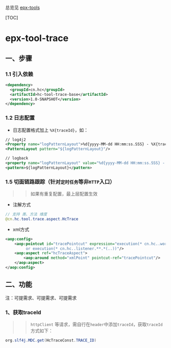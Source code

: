 总览见 [epx-tools](../README.md)

[TOC]

# epx-tool-trace

## 一、步骤
### 1.1 引入依赖
```xml
<dependency>
  <groupId>cn.hc</groupId>
  <artifactId>hc-tool-trace-base</artifactId>
  <version>1.0-SNAPSHOT</version>
</dependency>
```

### 1.2 日志配置
* 日志配置格式加上 `%X{traceId}`，如：
```xml
// log4j2
<Property name="logPatternLayout">%d{yyyy-MM-dd HH:mm:ss.SSS} - %X{traceId} %X{PFTID} [%t] %-5level %logger{1.}:%L -%msg%n</Property>
<PatternLayout pattern="${logPatternLayout}"/>

// logback
<property name="logPatternLayout" value="%d{yyyy-MM-dd HH:mm:ss.SSS} - %X{traceId} %X{PFTID} [%t] %-5level %logger{1.}:%L -%msg%n"/>
<pattern>${logPatternLayout}</pattern>
```

### 1.5 切面链路跟踪（针对`定时任务`等非`HTTP`入口）
>> 如果有重复配置，最上层配置生效
* 注解方式

```java
// 支持 类、方法 维度
@cn.hc.tool.trace.aspect.HcTrace
```
* xml方式
```xml
<aop:config>
    <aop:pointcut id="tracePointcut" expression="execution(* cn.hc..worker.**.*(..))
         or execution(* cn.hc..listener.**.*(..))"/>
    <aop:aspect ref="hcTraceAspect">
        <aop:around method="xmlPoint" pointcut-ref="tracePointcut"/>
    </aop:aspect>
</aop:config>
```

## 二、功能

注：可提需求、可提需求、可提需求

### 1、获取traceId
>> `httpClient` 等请求，需自行在`header`中添加`traceId`，获取`traceId`方式如下：
```java
org.slf4j.MDC.get(HcTraceConst.TRACE_ID)
```
